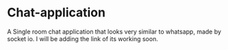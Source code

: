 # Chat-application
A Single room chat application that looks very similar to whatsapp, made by socket io. I will be adding the link of its working soon.
